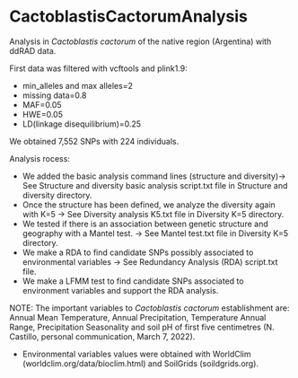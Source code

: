 # CactoblastisCactorumAnalysis

Analysis in *Cactoblastis cactorum* of the native region (Argentina) with ddRAD data. 

First data was filtered with vcftools and plink1.9:
* min_alleles and max alleles=2 
* missing data=0.8
* MAF=0.05
* HWE=0.05
* LD(linkage disequilibrium)=0.25

We obtained 7,552 SNPs with 224 individuals.


 Analysis rocess:
* We added the basic analysis command lines (structure and diversity)-> See Structure and diversity basic analysis script.txt file in Structure and diversity directory.
* Once the structure has been defined, we analyze the diversity again with K=5 -> See Diversity analysis K5.txt file in Diversity K=5 directory.
* We tested if there is an association between genetic structure and geography with a Mantel test. -> See Mantel test.txt file in Diversity K=5 directory.
* We make a RDA to find candidate SNPs possibly associated to environmental variables -> See Redundancy Analysis (RDA) script.txt file.
* We make a LFMM test to find candidate SNPs associated to environment variables and support the RDA analysis.

NOTE: The important variables to *Cactoblastis cactorum* establishment are: Annual Mean Temperature,  Annual Precipitation, Temperature Annual Range, Precipitation Seasonality and soil pH of first five centimetres (N. Castillo, personal communication, March 7, 2022).

* Environmental variables values were obtained with WorldClim (worldclim.org/data/bioclim.html) and SoilGrids (soildgrids.org).

